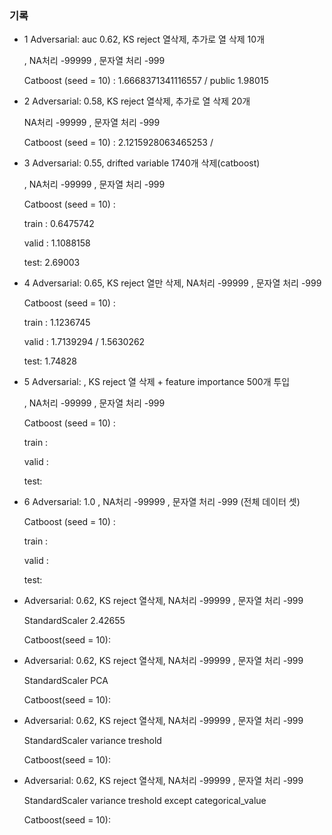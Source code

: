### 기록



- 1 Adversarial: auc 0.62, KS reject 열삭제, 추가로 열 삭제 10개

   ,  NA처리 -99999 , 문자열 처리 -999 

  Catboost (seed = 10) :  1.6668371341116557 / public 1.98015

  

- 2 Adversarial: 0.58, KS reject 열삭제, 추가로 열 삭제 20개

   NA처리 -99999 , 문자열 처리 -999 

  Catboost (seed = 10) :  2.1215928063465253 / 



- 3 Adversarial: 0.55,  drifted variable 1740개 삭제(catboost)

  ,  NA처리 -99999 , 문자열 처리 -999 

  Catboost (seed = 10) :  

  train : 0.6475742	

  valid : 1.1088158

  test: 2.69003

  

- 4 Adversarial: 0.65, KS reject 열만 삭제,  NA처리 -99999 , 문자열 처리 -999 

  Catboost (seed = 10) :  

  train : 1.1236745	

  valid : 1.7139294 / 1.5630262

  test:   1.74828

  

- 5 Adversarial: , KS reject 열 삭제 + feature importance 500개 투입

  ,  NA처리 -99999 , 문자열 처리 -999 

  Catboost (seed = 10) :  

  train : 

  valid : 

  test:   

- 6 Adversarial: 1.0 ,  NA처리 -99999 , 문자열 처리 -999 (전체 데이터 셋)

  Catboost (seed = 10) :  

  train :

  valid : 

  test:  





- Adversarial: 0.62, KS reject 열삭제,  NA처리 -99999 , 문자열 처리 -999 

  StandardScaler 2.42655

  Catboost(seed = 10): 

- Adversarial: 0.62, KS reject 열삭제,  NA처리 -99999 , 문자열 처리 -999 

  StandardScaler PCA

  Catboost(seed = 10): 

- Adversarial: 0.62, KS reject 열삭제,  NA처리 -99999 , 문자열 처리 -999 

  StandardScaler variance treshold 

  Catboost(seed = 10): 

- Adversarial: 0.62, KS reject 열삭제,  NA처리 -99999 , 문자열 처리 -999 

  StandardScaler variance treshold except categorical_value 

  Catboost(seed = 10): 